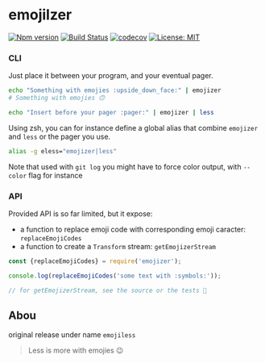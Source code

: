 # emojilzer


[![Npm version](https://img.shields.io/npm/v/emojizer.svg)](https://www.npmjs.com/package/emojizer)
[![Build Status](https://travis-ci.com/AdrieanKhisbe/emojizer.svg?branch=master)](https://travis-ci.com/AdrieanKhisbe/emojizer)
[![codecov](https://codecov.io/gh/AdrieanKhisbe/emojizer/branch/master/graph/badge.svg)](https://codecov.io/gh/AdrieanKhisbe/emojizer)
[![License: MIT](https://img.shields.io/badge/License-MIT-blue.svg)](https://opensource.org/licenses/MIT)

### CLI

Just place it between your program, and your eventual pager.

```bash
echo "Something with emojies :upside_down_face:" | emojizer
# Something with emojies 🙃

echo "Insert before your pager :pager:" | emojizer | less
```

Using zsh, you can for instance define a global alias that combine `emojizer` and `less` or the pager you use.
```bash
alias -g eless="emojizer|less"
```
Note that used with `git log` you might have to force color output, with `--color` flag for instance

### API

Provided API is so far limited, but it expose:
- a function to replace emoji code with corresponding emoji caracter: `replaceEmojiCodes`
- a function to create a `Transform` stream: `getEmojizerStream`

```js
const {replaceEmojiCodes} = require('emojizer');

console.log(replaceEmojiCodes('some text with :symbols:'));

// for getEmojizerStream, see the source or the tests 📃
```

## Abou
original release under name `emojiless`
> Less is more with emojies :wink:

